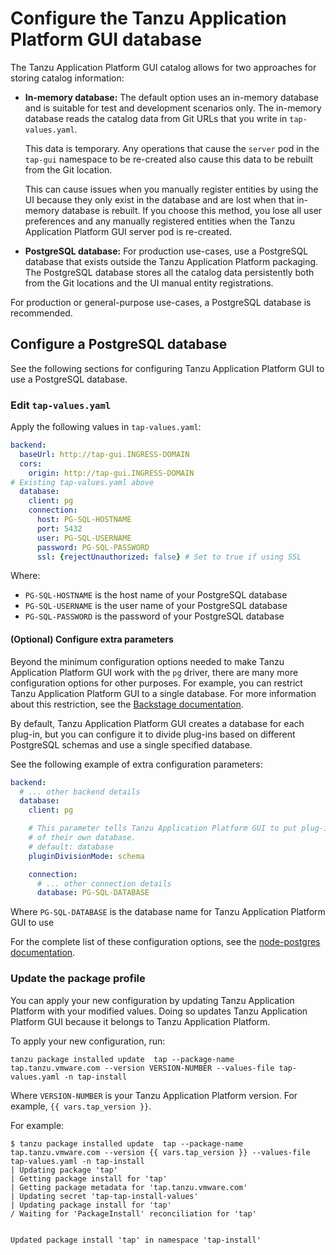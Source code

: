 # Configure the Tanzu Application Platform GUI database

The Tanzu Application Platform GUI catalog allows for two approaches for storing catalog information:

- **In-memory database:**
  The default option uses an in-memory database and is suitable for test and development scenarios only.
  The in-memory database reads the catalog data from Git URLs that you write in `tap-values.yaml`.

  This data is temporary. Any operations that cause the `server` pod in the `tap-gui` namespace
  to be re-created also cause this data to be rebuilt from the Git location.

  This can cause issues when you manually register entities by using the UI because they only exist
  in the database and are lost when that in-memory database is rebuilt.
  If you choose this method, you lose all user preferences and any manually registered entities when
  the Tanzu Application Platform GUI server pod is re-created.

- **PostgreSQL database:**
  For production use-cases, use a PostgreSQL database that exists outside the
  Tanzu Application Platform packaging.
  The PostgreSQL database stores all the catalog data persistently both from the Git locations and
  the UI manual entity registrations.

For production or general-purpose use-cases, a PostgreSQL database is recommended.

## <a id="config-postgresql"></a> Configure a PostgreSQL database

See the following sections for configuring Tanzu Application Platform GUI to use a PostgreSQL database.

### <a id="postgresql-edit-values"></a> Edit `tap-values.yaml`

Apply the following values in `tap-values.yaml`:

```yaml
backend:
  baseUrl: http://tap-gui.INGRESS-DOMAIN
  cors:
    origin: http://tap-gui.INGRESS-DOMAIN
# Existing tap-values.yaml above
  database:
    client: pg
    connection:
      host: PG-SQL-HOSTNAME
      port: 5432
      user: PG-SQL-USERNAME
      password: PG-SQL-PASSWORD
      ssl: {rejectUnauthorized: false} # Set to true if using SSL
```

Where:

- `PG-SQL-HOSTNAME` is the host name of your PostgreSQL database
- `PG-SQL-USERNAME` is the user name of your PostgreSQL database
- `PG-SQL-PASSWORD` is the password of your PostgreSQL database

#### <a id="config-extras"></a> (Optional) Configure extra parameters

Beyond the minimum configuration options needed to make Tanzu Application Platform GUI work with the
`pg` driver, there are many more configuration options for other purposes.
For example, you can restrict Tanzu Application Platform GUI to a single database.
For more information about this restriction, see the
[Backstage documentation](https://backstage.io/docs/tutorials/switching-sqlite-postgres#using-a-single-database).

By default, Tanzu Application Platform GUI creates a database for each plug-in, but you can configure
it to divide plug-ins based on different PostgreSQL schemas and use a single specified database.

See the following example of extra configuration parameters:

```yaml
backend:
  # ... other backend details
  database:
    client: pg

    # This parameter tells Tanzu Application Platform GUI to put plug-ins in their own schema instead
    # of their own database.
    # default: database
    pluginDivisionMode: schema

    connection:
      # ... other connection details
      database: PG-SQL-DATABASE
```

Where `PG-SQL-DATABASE` is the database name for Tanzu Application Platform GUI to use

For the complete list of these configuration options, see the
[node-postgres documentation](https://node-postgres.com/apis/client).

### <a id="update-package-profile"></a> Update the package profile

You can apply your new configuration by updating Tanzu Application Platform with your modified values.
Doing so updates Tanzu Application Platform GUI because it belongs to Tanzu Application Platform.

To apply your new configuration, run:

```console
tanzu package installed update  tap --package-name tap.tanzu.vmware.com --version VERSION-NUMBER --values-file tap-values.yaml -n tap-install
```

Where `VERSION-NUMBER` is your Tanzu Application Platform version. For example, `{{ vars.tap_version }}`.

For example:

```console
$ tanzu package installed update  tap --package-name tap.tanzu.vmware.com --version {{ vars.tap_version }} --values-file tap-values.yaml -n tap-install
| Updating package 'tap'
| Getting package install for 'tap'
| Getting package metadata for 'tap.tanzu.vmware.com'
| Updating secret 'tap-tap-install-values'
| Updating package install for 'tap'
/ Waiting for 'PackageInstall' reconciliation for 'tap'


Updated package install 'tap' in namespace 'tap-install'
```
